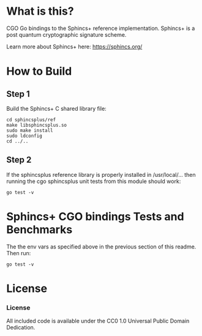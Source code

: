
What is this?
=============

CGO Go bindings to the Sphincs+ reference implementation.
Sphincs+ is a post quantum cryptographic signature scheme.

Learn more about Sphincs+ here: https://sphincs.org/

How to Build
============

Step 1
------

Build the Sphincs+ C shared library file:

```
cd sphincsplus/ref
make libsphincsplus.so
sudo make install
sudo ldconfig
cd ../..
```

Step 2
------

If the sphincsplus reference library is properly installed in /usr/local/... then
running the cgo sphincsplus unit tests from this module should work:

```
go test -v

```


Sphincs+ CGO bindings Tests and Benchmarks
==========================================

The the env vars as specified above in the previous section of this readme. Then run:

```
go test -v
```


License
=======

### License

All included code is available under the CC0 1.0 Universal Public Domain Dedication.
